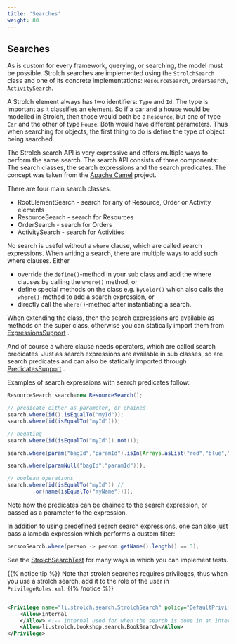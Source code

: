 ```yaml
---
title: 'Searches' 
weight: 80
---
```


## Searches

As is custom for every framework, querying, or searching, the model must be
possible. Strolch searches are implemented using the `StrolchSearch` class and
one of its concrete implementations: `ResourceSearch`, `OrderSearch`,
`ActivitySearch`.

A Strolch element always has two identifiers: `Type` and `Id`. The type is
important as it classifies an element. So if a car and a house would be modelled
in Strolch, then those would both be a `Resource`, but one of type `Car`
and the other of type `House`. Both would have different parameters. Thus when
searching for objects, the first thing to do is define the type of object being
searched.

The Strolch search API is very expressive and offers multiple ways to perform
the same search. The search API consists of three components: The search
classes, the search expressions and the search predicates. The concept was taken
from the [Apache Camel](https://camel.apache.org/) project.

There are four main search classes:

* RootElementSearch - search for any of Resource, Order or Activity elements
* ResourceSearch - search for Resources
* OrderSearch - search for Orders
* ActivitySearch - search for Activities

No search is useful without a `where` clause, which are called search
expressions. When writing a search, there are multiple ways to add such where
clauses. Either

* override the `define()`-method in your sub class and add the where clauses by
  calling the `where()` method, or
* define special methods on the class e.g. `byColor()` which also calls the
  `where()`-method to add a search expression, or
* directly call the `where()`-method after instantiating a search.

When extending the class, then the search expressions are available as methods
on the super class, otherwise you can statically import them from
[ExpressionsSupport](https://github.com/strolch-li/strolch/blob/develop/li.strolch.agent/src/main/java/li/strolch/search/ExpressionsSupport.java)
.

And of course a where clause needs operators, which are called search
predicates. Just as search expressions are available in sub classes, so are
search predicates and can also be statically imported through
[PredicatesSupport](https://github.com/strolch-li/strolch/blob/develop/li.strolch.agent/src/main/java/li/strolch/search/PredicatesSupport.java)
.

Examples of search expressions with search predicates follow:

```java
ResourceSearch search=new ResourceSearch();

// predicate either as parameter, or chained
search.where(id().isEqualTo("myId"));
search.where(id(isEqualTo("myId")));

// negating
search.where(id(isEqualTo("myId")).not());

search.where(param("bagId","paramId").isIn(Arrays.asList("red","blue","green")));

search.where(paramNull("bagId","paramId")));

// boolean operations
search.where(id(isEqualTo("myId")) //
		.or(name(isEqualTo("myName"))));
```

Note how the predicates can be chained to the search expression, or passed as a
parameter to the expression.

In addition to using predefined search search expressions, one can also just
pass a lambda expression which performs a custom filter:

```java
personSearch.where(person -> person.getName().length() == 3);
```

See
the [StrolchSearchTest](https://github.com/strolch-li/strolch/blob/develop/li.strolch.agent/src/test/java/li/strolch/search/StrolchSearchTest.java)
for many ways in which you can implement tests.

{{% notice tip %}} Note that strolch searches requires privileges, thus when you
use a strolch search, add it to the role of the user in `PrivilegeRoles.xml`:
{{% /notice %}}

```xml

<Privilege name="li.strolch.search.StrolchSearch" policy="DefaultPrivilege">
    <Allow>internal
    </Allow> <!-- internal used for when the search is done in an internal service -->
    <Allow>li.strolch.bookshop.search.BookSearch</Allow>
</Privilege>
```
